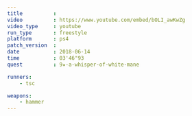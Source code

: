 ```yaml
---
title          :
video          : https://www.youtube.com/embed/bOLI_awKwZg
video_type     : youtube
run_type       : freestyle
platform       : ps4
patch_version  :
date           : 2018-06-14
time           : 03'46"93
quest          : 9★-a-whisper-of-white-mane

runners:
    - tsc

weapons:
    - hammer
---
```

